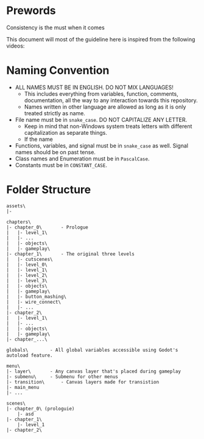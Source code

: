# Prewords
Consistency is the must when it comes

This document will
most of the guideline here is inspired from the following videos:

# Naming Convention
- ALL NAMES MUST BE IN ENGLISH. DO NOT MIX LANGUAGES!
    - This includes everything from variables, function, comments, documentation, all the way to any interaction towards this repository.
    - Names written in other language are allowed as long as it is only treated strictly as name.
- File name must be in `snake_case`. DO NOT CAPITALIZE ANY LETTER.
    - Keep in mind that non-Windows system treats letters with different capitalization as separate things.
    - If the name
- Functions, variables, and signal must be in `snake_case` as well. Signal names should be on past tense.
- Class names and Enumeration must be in `PascalCase`.
- Constants must be in `CONSTANT_CASE`.

# Folder Structure
```
assets\
|-

chapters\
|- chapter_0\	    - Prologue
|   |- level_1\
|   |- ...
|   |- objects\
|   |- gameplay\
|- chapter_1\	    - The original three levels
|   |- cutscenes\
|   |- level_0\
|   |- level_1\
|   |- level_2\
|   |- level_3\
|   |- objects\
|   |- gameplay\
|	|- button_mashing\
|	|- wire_connect\
|	|- ...
|- chapter_2\
|   |- level_1\
|   |- ...
|   |- objects\
|   |- gameplay\
|- chapter_...\

globals\	    - All global variables accessible using Godot's autoload feature.

menu\
|- layer\	    - Any canvas layer that's placed during gameplay
|- submenu\	    - Submenu for other menus
|- transition\	    - Canvas layers made for transistion
|- main_menu
|- ...

scenes\
|- chapter_0\ (prologuie)
    |- asd
|- chapter_1\
    |- level_1
|- chapter_2\
```
